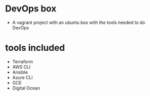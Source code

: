 # DevOps box
* A vagrant project with an ubuntu box with the tools needed to do DevOps

# tools included
* Terraform
* AWS CLI
* Ansible
* Azure CLI
* GCE
* Digital Ocean
